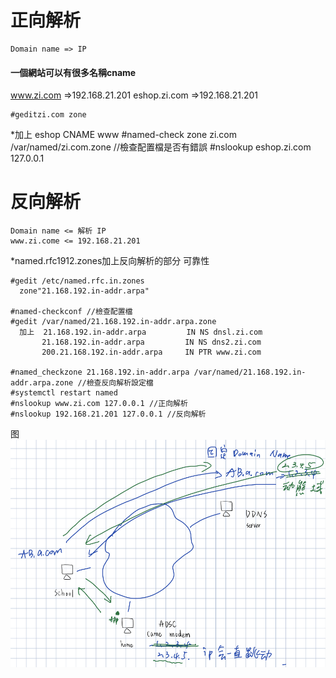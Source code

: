 # 正向解析
```
Domain name => IP
```
#### 一個網站可以有很多名稱cname

www.zi.com    =>192.168.21.201 
eshop.zi.com  =>192.168.21.201 
```
#geditzi.com zone
```
*加上 eshop CNAME www
#named-check zone zi.com /var/named/zi.com.zone    //檢查配置檔是否有錯誤
#nslookup eshop.zi.com 127.0.0.1

# 反向解析
```
Domain name <= 解析 IP
www.zi.come <= 192.168.21.201
```
*named.rfc1912.zones加上反向解析的部分   可靠性
```
#gedit /etc/named.rfc.in.zones
  zone"21.168.192.in-addr.arpa"

#named-checkconf //檢查配置檔
#gedit /var/named/21.168.192.in-addr.arpa.zone
  加上  21.168.192.in-addr.arpa         IN NS dnsl.zi.com 
       21.168.192.in-addr.arpa         IN NS dns2.zi.com
       200.21.168.192.in-addr.arpa     IN PTR www.zi.com

#named_checkzone 21.168.192.in-addr.arpa /var/named/21.168.192.in-addr.arpa.zone //檢查反向解析設定檔
#systemctl restart named
#nslookup www.zi.com 127.0.0.1 //正向解析
#nslookup 192.168.21.201 127.0.0.1 //反向解析
```
图
![image](https://github.com/zixxizxx/-/blob/main/note0317.jpg)
